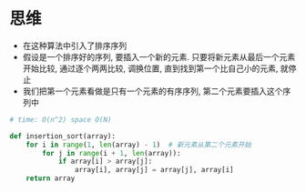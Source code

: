 # 思维
* 在这种算法中引入了排序序列
* 假设是一个排序好的序列, 要插入一个新的元素. 只要将新元素从最后一个元素开始比较, 通过逐个两两比较, 调换位置, 直到找到第一个比自己小的元素, 就停止
* 我们把第一个元素看做是只有一个元素的有序序列, 第二个元素要插入这个序列中


```python
# time: O(n^2) space O(N)

def insertion_sort(array): 
	for i in range(1, len(array) - 1)  # 新元素从第二个元素开始
		for j in range(i + 1, len(array)):
			if array[i] > array[j]:
				array[i], array[j] = array[j], array[i]
	return array
```